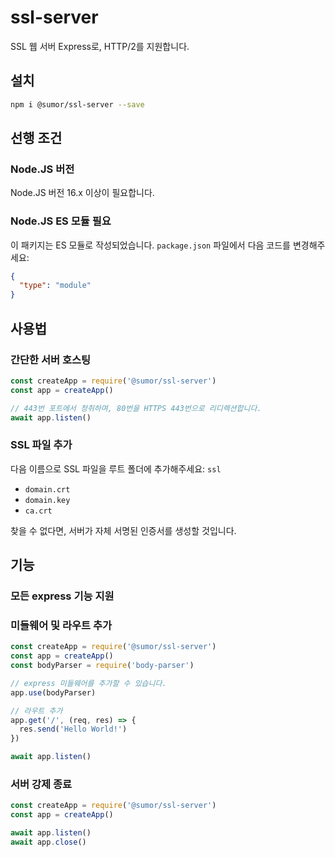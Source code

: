 # ssl-server

SSL 웹 서버 Express로, HTTP/2를 지원합니다.

## 설치

```bash
npm i @sumor/ssl-server --save
```

## 선행 조건

### Node.JS 버전

Node.JS 버전 16.x 이상이 필요합니다.

### Node.JS ES 모듈 필요

이 패키지는 ES 모듈로 작성되었습니다.
`package.json` 파일에서 다음 코드를 변경해주세요:

```json
{
  "type": "module"
}
```

## 사용법

### 간단한 서버 호스팅

```javascript
const createApp = require('@sumor/ssl-server')
const app = createApp()

// 443번 포트에서 청취하며, 80번을 HTTPS 443번으로 리디렉션합니다.
await app.listen()
```

### SSL 파일 추가

다음 이름으로 SSL 파일을 루트 폴더에 추가해주세요: `ssl`

- `domain.crt`
- `domain.key`
- `ca.crt`

찾을 수 없다면, 서버가 자체 서명된 인증서를 생성할 것입니다.

## 기능

### 모든 express 기능 지원

### 미들웨어 및 라우트 추가

```javascript
const createApp = require('@sumor/ssl-server')
const app = createApp()
const bodyParser = require('body-parser')

// express 미들웨어를 추가할 수 있습니다.
app.use(bodyParser)

// 라우트 추가
app.get('/', (req, res) => {
  res.send('Hello World!')
})

await app.listen()
```

### 서버 강제 종료

```javascript
const createApp = require('@sumor/ssl-server')
const app = createApp()

await app.listen()
await app.close()
```
